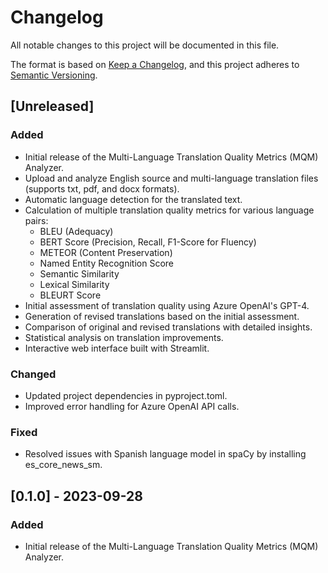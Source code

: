# Changelog

All notable changes to this project will be documented in this file.

The format is based on [Keep a Changelog](https://keepachangelog.com/en/1.0.0/),
and this project adheres to [Semantic Versioning](https://semver.org/spec/v2.0.0.html).

## [Unreleased]
### Added
- Initial release of the Multi-Language Translation Quality Metrics (MQM) Analyzer.
- Upload and analyze English source and multi-language translation files (supports txt, pdf, and docx formats).
- Automatic language detection for the translated text.
- Calculation of multiple translation quality metrics for various language pairs:
  - BLEU (Adequacy)
  - BERT Score (Precision, Recall, F1-Score for Fluency)
  - METEOR (Content Preservation)
  - Named Entity Recognition Score
  - Semantic Similarity
  - Lexical Similarity
  - BLEURT Score
- Initial assessment of translation quality using Azure OpenAI's GPT-4.
- Generation of revised translations based on the initial assessment.
- Comparison of original and revised translations with detailed insights.
- Statistical analysis on translation improvements.
- Interactive web interface built with Streamlit.

### Changed
- Updated project dependencies in pyproject.toml.
- Improved error handling for Azure OpenAI API calls.

### Fixed
- Resolved issues with Spanish language model in spaCy by installing es_core_news_sm.

## [0.1.0] - 2023-09-28
### Added
- Initial release of the Multi-Language Translation Quality Metrics (MQM) Analyzer.
